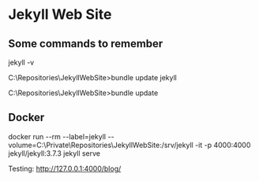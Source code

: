 # Jekyll Web Site

## Some commands to remember

 jekyll -v

 C:\Repositories\JekyllWebSite>bundle update jekyll

 C:\Repositories\JekyllWebSite>bundle update


 ## Docker

docker run --rm --label=jekyll --volume=C:\Private\Repositories\JekyllWebSite:/srv/jekyll  -it -p 4000:4000 jekyll/jekyll:3.7.3 jekyll serve

Testing: http://127.0.0.1:4000/blog/
